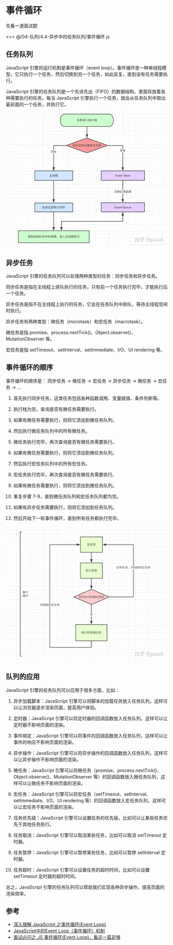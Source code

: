 # 事件循环

先看一道面试题

<<< @/04-队列/4.4-异步中的任务队列/事件循环.js

## 任务队列

JavaScript 引擎的运行机制是事件循环（event loop）。事件循环是一种单线程模型，它只执行一个任务，然后切换到另一个任务，如此反复，直到没有任务需要执行。

JavaScript 引擎的任务队列是一个先进先出（FIFO）的数据结构，里面存放着各种需要执行的任务。每当 JavaScript 引擎执行一个任务，就会从任务队列中取出最前面的一个任务，并执行它。

![队列的应用](../../assets/任务队列.webp)

## 异步任务

JavaScript 引擎的任务队列可以处理两种类型的任务：同步任务和异步任务。

同步任务是指在主线程上排队执行的任务，只有前一个任务执行完毕，才能执行后一个任务。

异步任务是指不在主线程上执行的任务，它会在任务队列中排队，等待主线程空闲时执行。

异步任务有两种类型：微任务（microtask）和宏任务（macrotask）。

微任务是指 promise、process.nextTick()、Object.observe()、MutationObserver 等。

宏任务是指 setTimeout、setInterval、setImmediate、I/O、UI rendering 等。

## 事件循环的顺序

事件循环的顺序是： 同步任务 -> 微任务 -> 宏任务 -> 异步任务 -> 微任务 -> 宏任务 -> ...

1. 首先执行同步任务，这类任务包括各种函数调用、变量赋值、条件判断等。

2. 执行栈为空，查询是否有微任务需要执行。

3. 如果有微任务需要执行，则将它添加到微任务队列。

4. 然后执行微任务队列中的所有微任务。

5. 微任务执行完毕，再次查询是否有微任务需要执行。

6. 如果有微任务需要执行，则将它添加到微任务队列。

7. 然后执行宏任务队列中的所有宏任务。

8. 宏任务执行完毕，再次查询是否有微任务需要执行。

9. 如果有微任务需要执行，则将它添加到微任务队列。

10. 重复步骤 7-9，直到微任务队列和宏任务队列都为空。

11. 如果有异步任务需要执行，则将它添加到任务队列。

12. 然后开始下一轮事件循环，直到所有任务都执行完毕。

![事件循环的顺序](../../assets/事件循环.webp)

## 队列的应用

JavaScript 引擎的任务队列可以应用于很多方面，比如：

1. 异步加载脚本：JavaScript 引擎可以将脚本的加载任务放入任务队列，这样可以让浏览器逐步渲染页面，提高用户体验。

2. 定时器：JavaScript 引擎可以将定时器的回调函数放入任务队列，这样可以让定时器不影响页面的渲染。

3. 事件绑定：JavaScript 引擎可以将事件的回调函数放入任务队列，这样可以让事件的响应不影响页面的渲染。

4. 异步操作：JavaScript 引擎可以将异步操作的回调函数放入任务队列，这样可以让异步操作不影响页面的渲染。

5. 微任务：JavaScript 引擎可以将微任务（promise、process.nextTick()、Object.observe()、MutationObserver 等）的回调函数放入微任务队列，这样可以让微任务不影响页面的渲染。

6. 宏任务：JavaScript 引擎可以将宏任务（setTimeout、setInterval、setImmediate、I/O、UI rendering 等）的回调函数放入宏任务队列，这样可以让宏任务不影响页面的渲染。

7. 任务优先级：JavaScript 引擎可以设置任务的优先级，比如可以让某些任务优先于其他任务执行。

8. 任务取消：JavaScript 引擎可以取消某些任务，比如可以取消 setTimeout 定时器。

9. 任务暂停：JavaScript 引擎可以暂停某些任务，比如可以暂停 setInterval 定时器。

10. 任务超时：JavaScript 引擎可以设置任务的超时时间，比如可以设置 setTimeout 定时器的超时时间。

总之，JavaScript 引擎的任务队列可以帮助我们实现各种异步操作，提高页面的渲染效率。

## 参考

- [深入理解 JavaScript 之事件循环(Event Loop)](https://github.com/Jacky-Summer/personal-blog/blob/master/%E6%B7%B1%E5%85%A5%E7%90%86%E8%A7%A3JavaScript%E7%B3%BB%E5%88%97/%E6%B7%B1%E5%85%A5%E7%90%86%E8%A7%A3%20JavaScript%20%E4%B9%8B%E4%BA%8B%E4%BB%B6%E5%BE%AA%E7%8E%AF(Event%20Loop).md)
- [JavaScript中的Event Loop（事件循环）机制](https://segmentfault.com/a/1190000022805523#item-7)
- [面试必问之 JS 事件循环(Event Loop)，看这一篇足够](https://zhuanlan.zhihu.com/p/580956436)
